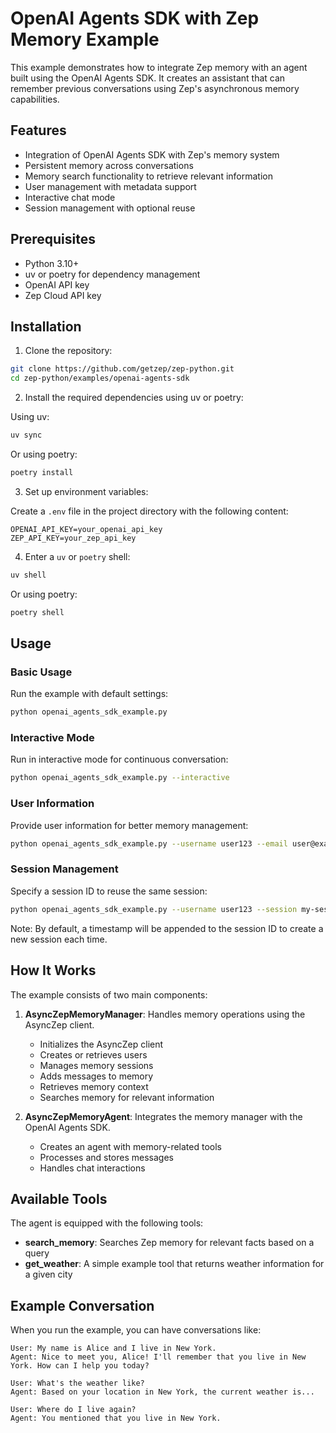 # OpenAI Agents SDK with Zep Memory Example

This example demonstrates how to integrate Zep memory with an agent built using the OpenAI Agents SDK. It creates an assistant that can remember previous conversations using Zep's asynchronous memory capabilities.

## Features

- Integration of OpenAI Agents SDK with Zep's memory system
- Persistent memory across conversations
- Memory search functionality to retrieve relevant information
- User management with metadata support
- Interactive chat mode
- Session management with optional reuse

## Prerequisites

- Python 3.10+
- uv or poetry for dependency management
- OpenAI API key
- Zep Cloud API key

## Installation

1. Clone the repository:

```bash
git clone https://github.com/getzep/zep-python.git
cd zep-python/examples/openai-agents-sdk
```

2. Install the required dependencies using uv or poetry:

Using uv:

```bash
uv sync
```

Or using poetry:

```bash
poetry install
```

3. Set up environment variables:

Create a `.env` file in the project directory with the following content:

```
OPENAI_API_KEY=your_openai_api_key
ZEP_API_KEY=your_zep_api_key
```

4. Enter a `uv` or `poetry` shell:

```bash
uv shell
```

Or using poetry:

```bash
poetry shell
```

## Usage

### Basic Usage

Run the example with default settings:

```bash
python openai_agents_sdk_example.py
```

### Interactive Mode

Run in interactive mode for continuous conversation:

```bash
python openai_agents_sdk_example.py --interactive
```

### User Information

Provide user information for better memory management:

```bash
python openai_agents_sdk_example.py --username user123 --email user@example.com --firstname John --lastname Doe
```

### Session Management

Specify a session ID to reuse the same session:

```bash
python openai_agents_sdk_example.py --username user123 --session my-session-id
```

Note: By default, a timestamp will be appended to the session ID to create a new session each time.

## How It Works

The example consists of two main components:

1. **AsyncZepMemoryManager**: Handles memory operations using the AsyncZep client.

   - Initializes the AsyncZep client
   - Creates or retrieves users
   - Manages memory sessions
   - Adds messages to memory
   - Retrieves memory context
   - Searches memory for relevant information

2. **AsyncZepMemoryAgent**: Integrates the memory manager with the OpenAI Agents SDK.
   - Creates an agent with memory-related tools
   - Processes and stores messages
   - Handles chat interactions

## Available Tools

The agent is equipped with the following tools:

- **search_memory**: Searches Zep memory for relevant facts based on a query
- **get_weather**: A simple example tool that returns weather information for a given city

## Example Conversation

When you run the example, you can have conversations like:

```
User: My name is Alice and I live in New York.
Agent: Nice to meet you, Alice! I'll remember that you live in New York. How can I help you today?

User: What's the weather like?
Agent: Based on your location in New York, the current weather is...

User: Where do I live again?
Agent: You mentioned that you live in New York.
```
